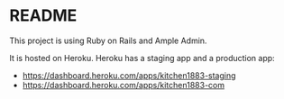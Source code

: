 # README

This project is using Ruby on Rails and Ample Admin.

It is hosted on Heroku.
  Heroku has a staging app and a production app:
  - https://dashboard.heroku.com/apps/kitchen1883-staging
  - https://dashboard.heroku.com/apps/kitchen1883-com

